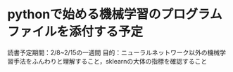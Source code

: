 
# pythonで始める機械学習のプログラムファイルを添付する予定

読書予定期間：2/8~2/15の一週間
目的：ニューラルネットワーク以外の機械学習手法をふんわりと理解すること，sklearnの大体の指標を確認すること
